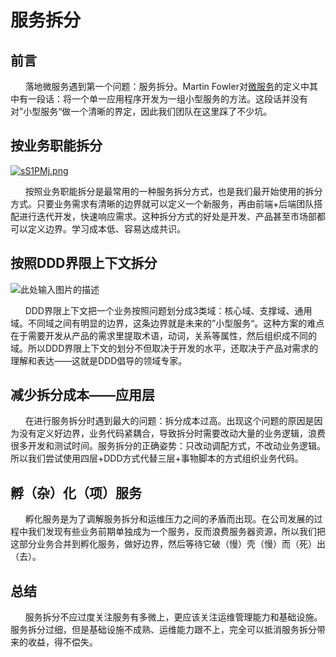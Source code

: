 # 服务拆分


## 前言
&nbsp;&nbsp;&nbsp;&nbsp;&nbsp;&nbsp;落地微服务遇到第一个问题：服务拆分。Martin Fowler对[微服务](https://martinfowler.com/microservices/)的定义中其中有一段话：将一个单一应用程序开发为一组小型服务的方法。这段话并没有对”小型服务“做一个清晰的界定，因此我们团队在这里踩了不少坑。
## 按业务职能拆分
[![sS1PMj.png](https://s3.ax1x.com/2021/01/02/sS1PMj.png)](https://imgchr.com/i/sS1PMj)

&nbsp;&nbsp;&nbsp;&nbsp;&nbsp;&nbsp;按照业务职能拆分是最常用的一种服务拆分方式，也是我们最开始使用的拆分方式。只要业务需求有清晰的边界就可以定义一个新服务，再由前端+后端团队搭配进行迭代开发，快速响应需求。这种拆分方式的好处是开发、产品甚至市场部都可以定义边界。学习成本低、容易达成共识。

## 按照DDD界限上下文拆分
![此处输入图片的描述][1]

&nbsp;&nbsp;&nbsp;&nbsp;&nbsp;&nbsp;DDD界限上下文把一个业务按照问题划分成3类域：核心域、支撑域、通用域。不同域之间有明显的边界，这条边界就是未来的”小型服务“。这种方案的难点在于需要开发从产品的需求里提取术语，动词，关系等属性，然后组织成不同的域。所以DDD界限上下文的划分不但取决于开发的水平，还取决于产品对需求的理解和表达——这就是DDD倡导的领域专家。

## 减少拆分成本——应用层
&nbsp;&nbsp;&nbsp;&nbsp;&nbsp;&nbsp;在进行服务拆分时遇到最大的问题：拆分成本过高。出现这个问题的原因是因为没有定义好边界，业务代码紧耦合，导致拆分时需要改动大量的业务逻辑，浪费很多开发和测试时间。服务拆分的正确姿势：只改动调配方式，不改动业务逻辑。所以我们尝试使用四层+DDD方式代替三层+事物脚本的方式组织业务代码。

## 孵（杂）化（项）服务
&nbsp;&nbsp;&nbsp;&nbsp;&nbsp;&nbsp;孵化服务是为了调解服务拆分和运维压力之间的矛盾而出现。在公司发展的过程中我们发现有些业务前期单独成为一个服务，反而浪费服务器资源，所以我们把这部分业务合并到孵化服务，做好边界，然后等待它破（慢）壳（慢）而（死）出（去）。

## 总结
&nbsp;&nbsp;&nbsp;&nbsp;&nbsp;&nbsp;服务拆分不应过度关注服务有多微上，更应该关注运维管理能力和基础设施。服务拆分过细，但是基础设施不成熟、运维能力跟不上，完全可以抵消服务拆分带来的收益，得不偿失。

  [1]: https://img-blog.csdnimg.cn/2020021522004528.png

